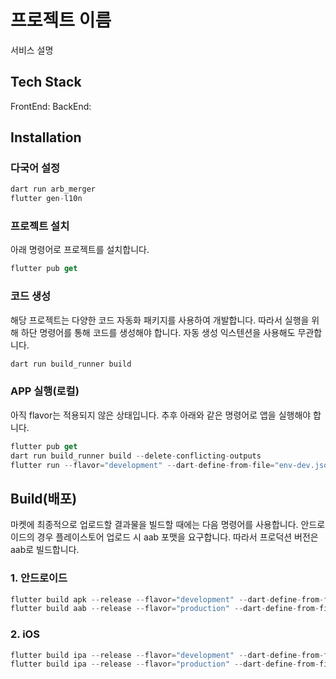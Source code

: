 # 프로젝트 이름
서비스 설명


## Tech Stack
FrontEnd: 
BackEnd: 

## Installation
### 다국어 설정
```dart
dart run arb_merger
flutter gen-l10n
```

### 프로젝트 설치
아래 명령어로 프로젝트를 설치합니다.

```dart
flutter pub get
```

### 코드 생성
해당 프로젝트는 다양한 코드 자동화 패키지를 사용하여 개발합니다.
따라서 실행을 위해 하단 명령어를 통해 코드를 생성해야 합니다.
자동 생성 익스텐션을 사용해도 무관합니다.

```dart
dart run build_runner build
```

### APP 실행(로컬)
아직 flavor는 적용되지 않은 상태입니다.
추후 아래와 같은 명령어로 앱을 실행해야 합니다.
```dart
flutter pub get
dart run build_runner build --delete-conflicting-outputs
flutter run --flavor="development" --dart-define-from-file="env-dev.json"
```

## Build(배포)
마켓에 최종적으로 업로드할 결과물을 빌드할 때에는 다음 명령어를 사용합니다. 
안드로이드의 경우 플레이스토어 업로드 시 aab 포맷을 요구합니다. 따라서 프로덕션 버전은 aab로 빌드합니다.

### 1. 안드로이드
```dart
flutter build apk --release --flavor="development" --dart-define-from-file="env-dev.json"
flutter build aab --release --flavor="production" --dart-define-from-file="env-prod.json"
```

### 2. iOS
```dart
flutter build ipa --release --flavor="development" --dart-define-from-file="env-dev.json"
flutter build ipa --release --flavor="production" --dart-define-from-file="env-prod.json"
```